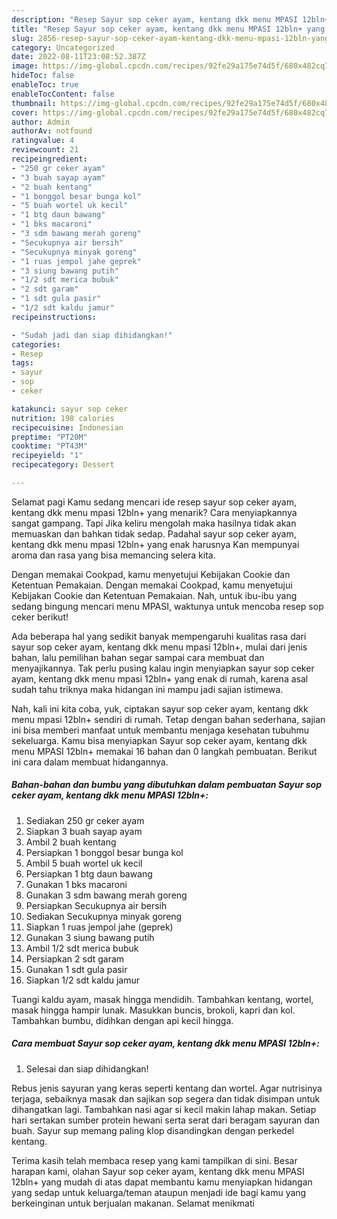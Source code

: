 ```yaml
---
description: "Resep Sayur sop ceker ayam, kentang dkk menu MPASI 12bln+ yang Menggugah Selera, Buat Buka Puasa Enak Banget"
title: "Resep Sayur sop ceker ayam, kentang dkk menu MPASI 12bln+ yang Menggugah Selera, Buat Buka Puasa Enak Banget"
slug: 2856-resep-sayur-sop-ceker-ayam-kentang-dkk-menu-mpasi-12bln-yang-menggugah-selera-buat-buka-puasa-enak-banget
category: Uncategorized
date: 2022-08-11T23:08:52.387Z
image: https://img-global.cpcdn.com/recipes/92fe29a175e74d5f/680x482cq70/sayur-sop-ceker-ayam-kentang-dkk-menu-mpasi-12bln-foto-resep-utama.jpg
hideToc: false
enableToc: true
enableTocContent: false
thumbnail: https://img-global.cpcdn.com/recipes/92fe29a175e74d5f/680x482cq70/sayur-sop-ceker-ayam-kentang-dkk-menu-mpasi-12bln-foto-resep-utama.jpg
cover: https://img-global.cpcdn.com/recipes/92fe29a175e74d5f/680x482cq70/sayur-sop-ceker-ayam-kentang-dkk-menu-mpasi-12bln-foto-resep-utama.jpg
author: Admin
authorAv: notfound
ratingvalue: 4
reviewcount: 21
recipeingredient:
- "250 gr ceker ayam"
- "3 buah sayap ayam"
- "2 buah kentang"
- "1 bonggol besar bunga kol"
- "5 buah wortel uk kecil"
- "1 btg daun bawang"
- "1 bks macaroni"
- "3 sdm bawang merah goreng"
- "Secukupnya air bersih"
- "Secukupnya minyak goreng"
- "1 ruas jempol jahe geprek"
- "3 siung bawang putih"
- "1/2 sdt merica bubuk"
- "2 sdt garam"
- "1 sdt gula pasir"
- "1/2 sdt kaldu jamur"
recipeinstructions:

- "Sudah jadi dan siap dihidangkan!"
categories:
- Resep
tags:
- sayur
- sop
- ceker

katakunci: sayur sop ceker 
nutrition: 198 calories
recipecuisine: Indonesian
preptime: "PT20M"
cooktime: "PT43M"
recipeyield: "1"
recipecategory: Dessert

---
```



Selamat pagi Kamu sedang mencari ide resep sayur sop ceker ayam, kentang dkk menu mpasi 12bln+ yang menarik? Cara menyiapkannya sangat gampang. Tapi Jika keliru mengolah maka hasilnya tidak akan memuaskan dan bahkan tidak sedap. Padahal sayur sop ceker ayam, kentang dkk menu mpasi 12bln+ yang enak harusnya Kan mempunyai aroma dan rasa yang bisa memancing selera kita.


Dengan memakai Cookpad, kamu menyetujui Kebijakan Cookie dan Ketentuan Pemakaian. Dengan memakai Cookpad, kamu menyetujui Kebijakan Cookie dan Ketentuan Pemakaian. Nah, untuk ibu-ibu yang sedang bingung mencari menu MPASI, waktunya untuk mencoba resep sop ceker berikut!

Ada beberapa hal yang sedikit banyak mempengaruhi kualitas rasa dari sayur sop ceker ayam, kentang dkk menu mpasi 12bln+, mulai dari jenis bahan, lalu pemilihan bahan segar sampai cara membuat dan menyajikannya. Tak perlu pusing kalau ingin menyiapkan sayur sop ceker ayam, kentang dkk menu mpasi 12bln+ yang enak di rumah, karena asal sudah tahu triknya maka hidangan ini mampu jadi sajian istimewa.


Nah, kali ini kita coba, yuk, ciptakan sayur sop ceker ayam, kentang dkk menu mpasi 12bln+ sendiri di rumah. Tetap dengan bahan sederhana, sajian ini bisa memberi manfaat untuk membantu menjaga kesehatan tubuhmu sekeluarga. Kamu bisa menyiapkan Sayur sop ceker ayam, kentang dkk menu MPASI 12bln+ memakai 16 bahan dan 0 langkah pembuatan. Berikut ini cara dalam membuat hidangannya.

<!--inarticleads1-->

##### Bahan-bahan dan bumbu yang dibutuhkan dalam pembuatan Sayur sop ceker ayam, kentang dkk menu MPASI 12bln+:

1. Sediakan 250 gr ceker ayam
1. Siapkan 3 buah sayap ayam
1. Ambil 2 buah kentang
1. Persiapkan 1 bonggol besar bunga kol
1. Ambil 5 buah wortel uk kecil
1. Persiapkan 1 btg daun bawang
1. Gunakan 1 bks macaroni
1. Gunakan 3 sdm bawang merah goreng
1. Persiapkan Secukupnya air bersih
1. Sediakan Secukupnya minyak goreng
1. Siapkan 1 ruas jempol jahe (geprek)
1. Gunakan 3 siung bawang putih
1. Ambil 1/2 sdt merica bubuk
1. Persiapkan 2 sdt garam
1. Gunakan 1 sdt gula pasir
1. Siapkan 1/2 sdt kaldu jamur


Tuangi kaldu ayam, masak hingga mendidih. Tambahkan kentang, wortel, masak hingga hampir lunak. Masukkan buncis, brokoli, kapri dan kol. Tambahkan bumbu, didihkan dengan api kecil hingga. 

<!--inarticleads2-->

##### Cara membuat Sayur sop ceker ayam, kentang dkk menu MPASI 12bln+:


1. Selesai dan siap dihidangkan!

Rebus jenis sayuran yang keras seperti kentang dan wortel. Agar nutrisinya terjaga, sebaiknya masak dan sajikan sop segera dan tidak disimpan untuk dihangatkan lagi. Tambahkan nasi agar si kecil makin lahap makan. Setiap hari sertakan sumber protein hewani serta serat dari beragam sayuran dan buah. Sayur sup memang paling klop disandingkan dengan perkedel kentang. 

Terima kasih telah membaca resep yang kami tampilkan di sini. Besar harapan kami, olahan Sayur sop ceker ayam, kentang dkk menu MPASI 12bln+ yang mudah di atas dapat membantu kamu menyiapkan hidangan yang sedap untuk keluarga/teman ataupun menjadi ide bagi kamu yang berkeinginan untuk berjualan makanan. Selamat menikmati
